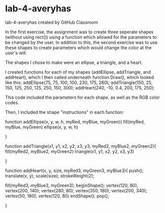 # lab-4-averyhas
lab-4-averyhas created by GitHub Classroom

In the first exercise, the assignment was to create three seperate shapes (without using rect()) using a function which allowed for the parameters to be
changed by the user. In addition to this, the second exercise was to use these shapes to create parameters which would change the color at the user's will.

The shapes I chose to make were an ellipse, a triangle, and a heart.

I created functions for each of my shapes (addEllipse, addTriangle, and addHeart), which I then called underneath function Draw(), which looked like this:
  addEllipse(75, 75, 100, 100, 230, 175, 280);
  addTriangle(150, 25, 150, 125, 250, 125, 250, 150, 300);
  addHeart(240, -10, 0.4, 200, 175, 250);
  
This code included the parameters for each shape, as well as the RGB color codes.

Then, I included the shape "instructions" in each function:

function addEllipse(x, y, w, h, myRed, myBlue, myGreen){
  fill(myRed, myBlue, myGreen)
  ellipse(x, y, w, h)
  
}

function addTriangle(x1, y1, x2, y2, x3, y3, myRed2, myBlue2, myGreen2){
  fill(myRed2, myBlue2, myGreen2)
  triangle(x1, y1, x2, y2, x3, y3)
  
}
  
function addHeart(x, y, size, myRed3, myGreen3, myBlue3){
  push();
  translate(x, y);
  scale(size);
  strokeWeight(2);
  
  fill(myRed3, myBlue3, myGreen3);
  beginShape();
  vertex(120, 80);
  vertex(200, 140);
  vertex(280, 80);
  vertex(350, 180);
  vertex(200, 340);
  vertex(50, 180);
  vertex(120, 80)
  endShape();
  pop();
  
}
